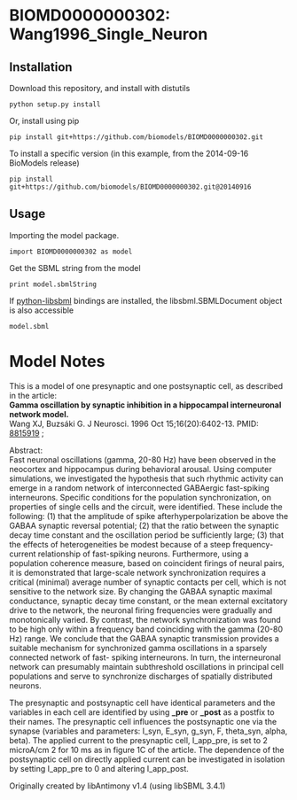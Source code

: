 # BIOMD0000000302: Wang1996_Single_Neuron

## Installation

Download this repository, and install with distutils

`python setup.py install`

Or, install using pip

`pip install git+https://github.com/biomodels/BIOMD0000000302.git`

To install a specific version (in this example, from the 2014-09-16 BioModels release)

`pip install git+https://github.com/biomodels/BIOMD0000000302.git@20140916`

## Usage

Importing the model package.

`import BIOMD0000000302 as model`

Get the SBML string from the model

`print model.sbmlString`

If [python-libsbml](https://pypi.python.org/pypi/python-libsbml) bindings are
installed, the libsbml.SBMLDocument object is also accessible

`model.sbml`


# Model Notes


This is a model of one presynaptic and one postsynaptic cell, as described in
the article:  
**Gamma oscillation by synaptic inhibition in a hippocampal interneuronal network model.**   
Wang XJ, Buzsáki G. J Neurosci. 1996 Oct 15;16(20):6402-13. PMID:
[8815919](http://www.ncbi.nlm.nih.gov/pubmed/8815919) ;

Abstract:  
Fast neuronal oscillations (gamma, 20-80 Hz) have been observed in the
neocortex and hippocampus during behavioral arousal. Using computer
simulations, we investigated the hypothesis that such rhythmic activity can
emerge in a random network of interconnected GABAergic fast-spiking
interneurons. Specific conditions for the population synchronization, on
properties of single cells and the circuit, were identified. These include the
following: (1) that the amplitude of spike afterhyperpolarization be above the
GABAA synaptic reversal potential; (2) that the ratio between the synaptic
decay time constant and the oscillation period be sufficiently large; (3) that
the effects of heterogeneities be modest because of a steep frequency-current
relationship of fast-spiking neurons. Furthermore, using a population
coherence measure, based on coincident firings of neural pairs, it is
demonstrated that large-scale network synchronization requires a critical
(minimal) average number of synaptic contacts per cell, which is not sensitive
to the network size. By changing the GABAA synaptic maximal conductance,
synaptic decay time constant, or the mean external excitatory drive to the
network, the neuronal firing frequencies were gradually and monotonically
varied. By contrast, the network synchronization was found to be high only
within a frequency band coinciding with the gamma (20-80 Hz) range. We
conclude that the GABAA synaptic transmission provides a suitable mechanism
for synchronized gamma oscillations in a sparsely connected network of fast-
spiking interneurons. In turn, the interneuronal network can presumably
maintain subthreshold oscillations in principal cell populations and serve to
synchronize discharges of spatially distributed neurons.

The presynaptic and postsynaptic cell have identical parameters and the
variables in each cell are identified by using **_pre** or **_post** as a
postfix to their names. The presynaptic cell influences the postsynaptic one
via the synapse (variables and parameters: I_syn, E_syn, g_syn, F, theta_syn,
alpha, beta). The applied current to the presynaptic cell, I_app_pre, is set
to 2 microA/cm 2 for 10 ms as in figure 1C of the article. The dependence of
the postsynaptic cell on directly applied current can be investigated in
isolation by setting I_app_pre to 0 and altering I_app_post.

Originally created by libAntimony v1.4 (using libSBML 3.4.1)


